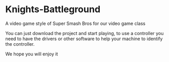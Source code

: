 # Knights-Battleground #

A video game style of Super Smash Bros for our video game class

You can just download the project and start playing, to use a controller you need to have the drivers or other software to help your machine to identify the controller.

We hope you will enjoy it
